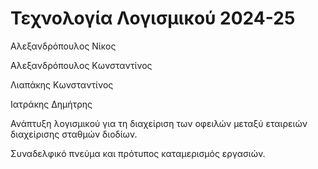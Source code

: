 # Τεχνολογία Λογισμικού 2024-25

Αλεξανδρόπουλος Νίκος

Αλεξανδρόπουλος Κωνσταντίνος

Λιαπάκης Κωνσταντίνος

Ιατράκης Δημήτρης

Ανάπτυξη λογισμικού για τη διαχείριση των οφειλών μεταξύ εταιρειών διαχείρισης σταθμών διοδίων.

Συναδελφικό πνεύμα και πρότυπος καταμερισμός εργασιών.
